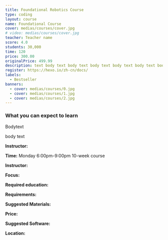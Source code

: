 ```yaml
---
title: Foundational Robotics Course
type: coding
layout: course
name: Foundational Course
cover: medias/courses/cover.jpg
# video: medias/courses/cover.jpg
teacher: Teacher name
score: 4.0
students: 30,000
time: 120
price: 300.00
originalPrice: 499.99
description: text body text body text body text body text body text body text body text body text body text body
register: https://hexo.io/zh-cn/docs/
labels:
  - Bestseller
banners:
  - cover: medias/courses/0.jpg
  - cover: medias/courses/1.jpg
  - cover: medias/courses/2.jpg
---
```

### What you can expect to learn

Bodytext

body text

**Instructor:**

**Time:** Monday 6:00pm-9:00pm 10-week course

**Instructor:**

**Focus:**

**Required education:**

**Requirements:**

**Suggested Materials:**

**Price:**

**Suggested Software:**

**Location:**
